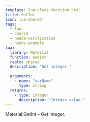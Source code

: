 ```yaml
---
template: lua-class-function.html
title: GetInt
icon: lua-shared
tags:
  - lua
  - shared
  - needs-verification
  - needs-example
lua:
  library: Material
  function: GetInt
  realm: shared
  description: "Get integer."
  
  arguments:
    - name: "varName"
      type: string
  returns:
    - type: integer
      description: "Integer value."
---
```


<div class="lua__search__keywords">
Material:GetInt &#x2013; Get integer.
</div>
